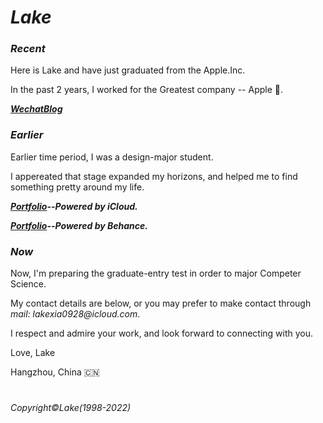 # **_Lake_**

### _Recent_

Here is Lake and have just graduated from the Apple.Inc.

In the past 2 years, I worked for the Greatest company -- Apple 🍎.

_**[WechatBlog](https://mp.weixin.qq.com/s?__biz=MzU1NTY5MDU2OQ==&mid=2247483801&idx=1&sn=e62cf87115a93013339145f60bcfe9d8&chksm=fbd13ebfcca6b7a9a11e0310e19059356ca88dbb1c33da325f7a30f33f9578a786ff24a5e336&token=549323447&lang=zh_CN#rd)**_

### _Earlier_

Earlier time period, I was a design-major student.

I appereated that stage expanded my horizons, and helped me to find something pretty around my life.

_**[Portfolio](https://www.icloud.com.cn/keynote/0fdzznULKiOtoG5AT5WHVReGg#Personal_Portfolio_2021)--Powered by iCloud.**_

_**[Portfolio](https://www.behance.net/gallery/141884391/Personal-Portfolio-2021?)--Powered by Behance.**_

### _Now_

Now, I'm preparing the graduate-entry test in order to major Competer Science.

My contact details are below, or you may prefer to make contact through _mail: lakexia0928@icloud.com_.

I respect and admire your work, and look forward to connecting with you.


Love, Lake

Hangzhou, China 🇨🇳 

#
_Copyright©️Lake(1998-2022)_
